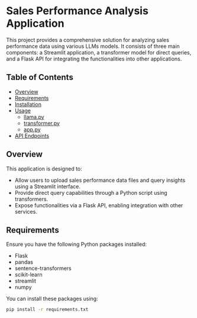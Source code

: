 # Sales Performance Analysis Application

This project provides a comprehensive solution for analyzing sales performance data using various LLMs models. It consists of three main components: a Streamlit application, a transformer model for direct queries, and a Flask API for integrating the functionalities into other applications.

## Table of Contents

- [Overview](#overview)
- [Requirements](#requirements)
- [Installation](#installation)
- [Usage](#usage)
  - [llama.py](#llamapy)
  - [transformer.py](#transformerpy)
  - [app.py](#apipy)
- [API Endpoints](#api-endpoints)


## Overview

This application is designed to:
- Allow users to upload sales performance data files and query insights using a Streamlit interface.
- Provide direct query capabilities through a Python script using transformers.
- Expose functionalities via a Flask API, enabling integration with other services.

## Requirements

Ensure you have the following Python packages installed:

- Flask
- pandas
- sentence-transformers
- scikit-learn
- streamlit
- numpy

You can install these packages using:

```bash
pip install -r requirements.txt
